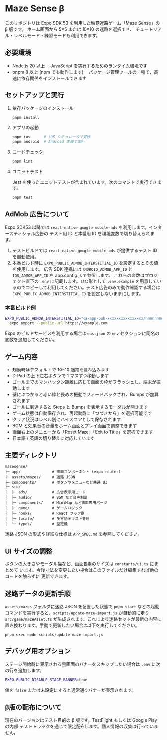 # Maze Sense β

このリポジトリは Expo SDK 53 を利用した触覚迷路ゲーム「Maze Sense」の β 版です。
ホーム画面から 5×5 または 10×10 の迷路を選択でき、
チュートリアル・レベルモード・練習モードも利用できます。

## 必要環境

- Node.js 20 以上  　JavaScript を実行するためのランタイム環境です
- pnpm 8 以上 (npm でも動作します)  　パッケージ管理ツールの一種で、高速に依存関係をインストールできます

## セットアップと実行

1. 依存パッケージのインストール

   ```bash
   pnpm install
   ```

2. アプリの起動

   ```bash
   pnpm ios      # iOS シミュレータで実行
   pnpm android  # Android 実機で実行
   ```

3. コードチェック

   ```bash
   pnpm lint
   ```

4. ユニットテスト

   Jest を使ったユニットテストが含まれています。次のコマンドで実行できます。

   ```bash
   pnpm test
   ```

## AdMob 広告について

Expo SDK53 以降では `react-native-google-mobile-ads` を利用します。インタースティシャル広告の
テスト用 ID と本番用 ID を環境変数で切り替えられます。

1. テストビルドでは `react-native-google-mobile-ads` が提供するテスト ID を自動使用。
2. 本番ビルド時に `EXPO_PUBLIC_ADMOB_INTERSTITIAL_ID` を設定するとその値を使用します。
   広告 SDK 連携には `ANDROID_ADMOB_APP_ID` と `IOS_ADMOB_APP_ID` を app.config.js で参照します。
   これらの変数はプロジェクト直下の `.env` に記載します。ひな形として `.env.example` を用意しているのでコピーして利用してください。テスト広告のみで動作確認する場合は `EXPO_PUBLIC_ADMOB_INTERSTITIAL_ID` を設定しないままにします。

### 本番ビルド例

```bash
EXPO_PUBLIC_ADMOB_INTERSTITIAL_ID="ca-app-pub-xxxxxxxxxxxxxxxx/nnnnnnnnnn" \
  expo export --public-url https://example.com
```

Expo のビルドサービスを利用する場合は `eas.json` の `env` セクションに同名の変数を追加してください。

## ゲーム内容

- 起動時はデフォルトで 10×10 迷路を読み込みます
- D‑Pad の上下左右ボタンで 1 マスずつ移動します
- ゴールまでのマンハッタン距離に応じて画面の枠がフラッシュし、端末が振動します
- 壁にぶつかると赤い枠と長めの振動でフィードバックされ、Bumps が加算されます
- ゴールに到達すると Steps と Bumps を表示するモーダルが開きます
- ゲーム状態は自動保存され、再起動時に「つづきから」を選択可能です
- クリア状況はレベル別にハイスコアとして保存されます
- BGM と効果音の音量をホーム画面とプレイ画面で調整できます
- 画面右上のメニューから「Reset Maze」「Exit to Title」を選択できます
- 日本語 / 英語の切り替えに対応しています

## 主要ディレクトリ

```
mazesense/
├─ app/              # 画面コンポーネント (expo-router)
├─ assets/mazes/     # 迷路 JSON
├─ components/       # ボタンやメニューなど共通 UI
├─ src/
│  ├─ ads/           # 広告表示用コード
│  ├─ audio/         # BGM など音声制御
│  ├─ components/    # MiniMap など画面専用パーツ
│  ├─ game/          # ゲームロジック
│  ├─ hooks/         # React フック群
│  ├─ locale/        # 多言語テキスト管理
│  └─ types/         # 型定義
```

迷路 JSON の形式や詳細な仕様は `APP_SPEC.md` を参照してください。

## UI サイズの調整

ボタンの大きさやモーダル幅など、画面要素のサイズは `constants/ui.ts` にまとめて
います。今後寸法を変更したい場合はこのファイルだけ編集すれば他のコードを触らずに
更新できます。

## 迷路データの更新手順

`assets/mazes` フォルダに迷路 JSON を配置した状態で `pnpm start` などの起動
コマンドを実行すると、`scripts/update-maze-import.js` が自動的に走り
`src/game/mazeAsset.ts` が生成されます。これにより迷路セットが最新の内容に
置き換わります。手動で更新したい場合は以下を実行してください。

```bash
pnpm exec node scripts/update-maze-import.js
```

## デバッグ用オプション

ステージ開始時に表示される黒画面のバナーをスキップしたい場合は
`.env` に次の行を追加します。

```bash
EXPO_PUBLIC_DISABLE_STAGE_BANNER=true
```

値を `false` または未設定にすると通常通りバナーが表示されます。

## β版の配布について

現在のバージョンはテスト目的の β 版です。TestFlight もしくは Google Play の内部
テストトラックを通じて限定配布します。個人情報の収集は行っていません。
